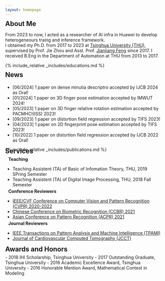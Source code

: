 ```yaml
---
layout: homepage
---
```


<h2 style="margin: -5px 0px 5px;">About Me</h2>

From 2023 to now, I acted as a researcher of AI infra in Huawei to develop heterogeneours traing and inference
framework.  
I obtained my Ph.D. from 2017 to 2023 at [Tsinghua University (THU)](https://www.tsinghua.edu.cn), supervised by Prof.
Jie Zhou and Asst. Prof. [Jianjiang Feng](http://ivg.au.tsinghua.edu.cn/~jfeng) since 2017. I received B.Eng in the
Department of Automation at THU from 2013 to 2017.

{% include_relative _includes/educations.md %}

<h2 style="margin: -5px 0px 5px;">News</h2>

<div style="height: 200px; overflow: auto;">
<ul>
<li> [06/2024] 1 paper on dense minutia descriptro accepted by IJCB 2024 as Oral! </li>
<li> [01/2024] 1 paper on 3D finger pose estimation accepted by IMWUT 2024! </li>
<li> [05/2023] 1 paper on 3D finger relative rotation estimation accepted by PACMHCI(ISS) 2023! </li>
<li> [09/2023] 1 paper on distortion field regression accepted by TIFS 2023! </li>
<li> [04/2023] 1 paper on 2D fingerprint pose estimation accepted by TIFS 2023! </li>
<li> [10/2022] 1 paper on distortion field regression accepted by IJCB 2022 as Oral! </li>
<li> [02/2022] 1 paper on 3D finger pose estimation accepted by IMWUT 2022! </li>
<li> [12/2021] 1 paper on 3D finger pose estimation accepted by IUI 2022! <b>Best Paper Awards Honorable Mention</b> </li>
<li> [06/2021] 1 paper on orientation field estimation accepted by IJCB 2021 as Oral! </li>
<li> [06/2019] 1 paper on anatomical landmark detection accepted by STACOM 2019 as Poster! </li>
<li> [06/2018] 1 paper on coronary segmentation accepted by STACOM 2018 as Poster! </li>
<li> [10/2016] Joined Asst. Prof. Jianjiang Feng's group and become a member of the Intelligent Vision Group. </li>
</ul>
</div>

{% include_relative _includes/publications.md %}

<h2 style="margin: -30px 0px 5px;">Services</h2>

<h4 style="margin:0 10px 0;">Teaching</h4>

- <autocolor>Teaching Assistent (TA) of Basic of Infomation Theory, THU, 2019 SPring Semester</autocolor>
- <autocolor>Teaching Assistent (TA) of Digital Image Processing, THU, 2018 Fall Semester</autocolor>

<h4 style="margin:-10px 10px 0;">Conference Reviewers</h4>

- <a href="http://cvpr2022.thecvf.com/"><autocolor>IEEE/CVF Conference on Computer Vision and Pattern Recognition (CVPR) 2020-2022</autocolor></a>
- <a href="https://ccbr99.cn/2021/"><autocolor>Chinese Conference on Biometric Recognition (CCBR) 2021</autocolor></a>
- <a href="https://brain.korea.ac.kr/acpr/"><autocolor>Asian Conference on Pattern Recognition (ACPR) 2021</autocolor></a>

<h4 style="margin:-10px 10px 0;">Journal Reviewers</h4>

- <a href="https://www.computer.org/csdl/journal/tp"><autocolor>IEEE Transactions on Pattern Analysis and Machine Intelligence (TPAMI)</autocolor></a>
- <a href="https://www.journalofcardiovascularct.com/"><autocolor>Journal of Cardiovascular Computed Tomography (JCCT)</autocolor></a>

<h2 style="margin: 0px 0px 5px;">Awards and Honors</h2>
- 2018 IHI Scholarship, Tsinghua University
- 2017 Outstanding Graduate, Tsinghua University
- 2016 Academic Excellence Award, Tsinghua University
- 2016 Honorable Mention Award, Mathematical Contest in Modeling
